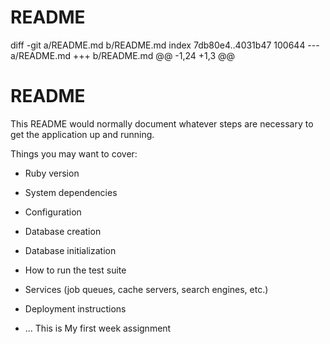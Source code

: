 # README
diff -git a/README.md b/README.md
index 7db80e4..4031b47 100644
--- a/README.md
+++ b/README.md
@@ -1,24 +1,3 @@
 # README

This README would normally document whatever steps are necessary to get the
application up and running.

Things you may want to cover:

* Ruby version

* System dependencies

* Configuration

* Database creation

* Database initialization

* How to run the test suite

* Services (job queues, cache servers, search engines, etc.)

* Deployment instructions

* ...
This is My first week assignment
